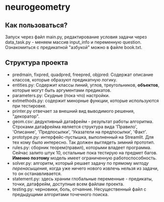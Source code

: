 # neurogeometry
## Как пользоваться?
Запуск через файл main.py, редактирование условия задачи через data_task.py - меняем массив input_info и переменную question.
Ознакомиться с предикатной "азбукой" можно в файле book.txt. 
## Структура проекта

+ predmain, fixpred, quadpred, freepred, objpred:
Cодержат описание классов, которые образуют предикатную логику. 
+ entities.py: 
Содержит классы линий, углов, треугольников, **объектов**, которые могут быть аргументами предикатов.
+ parameters.py:
Скудные (пока что) настройки. 
+ extmethods.py:
содержит минорные функции, которые используются при тестировке.
+ printer.py
отвечает за внешний вид выводимого решения, "декоратор". 
+ geom.csv:
дедуктивный датафрейм - результат работы алгоритма. Строками датафрейма является структура вида 'Правило', 'Описание', 'Предпосылки', 'Указатели на предпосылки', 'Факт'.
+ prototype.py:
интерфейс-пустышка, выполненный на Streamlit. Для тех кому было интересно. Так должен выглядеть зимний прототип. 
+ rules.py:
сборник теорем(правил), которыми владеет программа. Сейчас залито штук 10, остальные пока тестирую на предмет багов. **Именно поэтому** модель имеет ограниченную работоспособность. 
+ solver.py:
алгоритм, который решает задачу по прямому *методу перенасыщения*, когда уже ничего нового извлечь нельзя из задачи, то он останавливается. 
+ statement.py:
здесь храним глобальные переменные - предикаты, точки, датафрейм, доступные всем файлам проекта.
+ testing.py:
черновики, боль, отчаяние. Несущественный файл с предыдущими алгоритами точечного поиска. 
